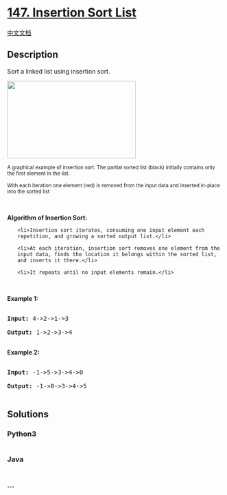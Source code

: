 # [147. Insertion Sort List](https://leetcode.com/problems/insertion-sort-list)

[中文文档](/solution/0100-0199/0147.Insertion%20Sort%20List/README.md)

## Description
<p>Sort a linked list using insertion sort.</p>



<ol>

</ol>



<p><img alt="" src="https://upload.wikimedia.org/wikipedia/commons/0/0f/Insertion-sort-example-300px.gif" style="height:180px; width:300px" /><br />

<small>A graphical example of insertion sort. The partial sorted list (black) initially contains only the first element in the list.<br />

With each iteration one element (red) is removed from the input data and inserted in-place into the sorted list</small><br />

&nbsp;</p>



<ol>

</ol>



<p><strong>Algorithm of Insertion Sort:</strong></p>



<ol>

	<li>Insertion sort iterates, consuming one input element each repetition, and growing a sorted output list.</li>

	<li>At each iteration, insertion sort removes one element from the input data, finds the location it belongs within the sorted list, and inserts it there.</li>

	<li>It repeats until no input elements remain.</li>

</ol>



<p><br />

<strong>Example 1:</strong></p>



<pre>

<strong>Input:</strong> 4-&gt;2-&gt;1-&gt;3

<strong>Output:</strong> 1-&gt;2-&gt;3-&gt;4

</pre>



<p><strong>Example 2:</strong></p>



<pre>

<strong>Input:</strong> -1-&gt;5-&gt;3-&gt;4-&gt;0

<strong>Output:</strong> -1-&gt;0-&gt;3-&gt;4-&gt;5

</pre>




## Solutions


<!-- tabs:start -->

### **Python3**

```python

```

### **Java**

```java

```

### **...**
```

```

<!-- tabs:end -->